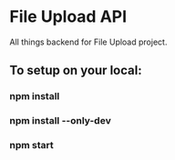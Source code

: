 # File Upload API

All things backend for File Upload project.

## To setup on your local:

### npm install

### npm install --only-dev

### npm start
